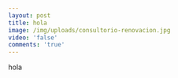 ```yaml
---
layout: post
title: hola
image: /img/uploads/consultorio-renovacion.jpg
video: 'false'
comments: 'true'
---
```

hola
